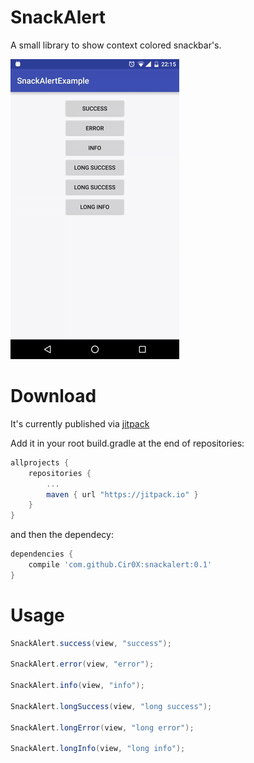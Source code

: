 SnackAlert
==========

A small library to show context colored snackbar's.

![Screencast](snackalert.gif)

Download
========

It's currently published via [jitpack](https://jitpack.io)

Add it in your root build.gradle at the end of repositories:
```gradle
allprojects {
	repositories {
		...
		maven { url "https://jitpack.io" }
	}
}
```

and then the dependecy:
```gradle
dependencies {
	compile 'com.github.Cir0X:snackalert:0.1'
}
```

Usage
=====

```java
SnackAlert.success(view, "success");

SnackAlert.error(view, "error");

SnackAlert.info(view, "info");

SnackAlert.longSuccess(view, "long success");

SnackAlert.longError(view, "long error");

SnackAlert.longInfo(view, "long info");
```
